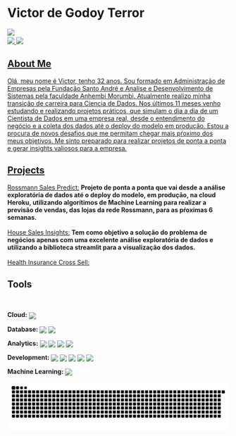 # Victor de Godoy Terror

<div>
  <a href="https://github.com/VictorTerror?tab=repositories">
    
  <img height="190em" src="https://github-readme-stats.vercel.app/api?username=victorterror&show_icons=true&include_all_commits=true&count_private=true"/>
</div>

<div>
  <a href="https://www.linkedin.com/in/victor-terror-828a9254/"><img src=https://img.shields.io/badge/LinkedIn-0077B5?style=for-the-badge&logo=linkedin&logoColor=white</a>
  <a href="mailto:victorterror21@gmail.com"><img src=https://img.shields.io/badge/Gmail-D14836?style=for-the-badge&logo=gmail&logoColor=white</a>                   
</div>

##

## About Me                                  

Olá, meu nome é Victor, tenho 32 anos. Sou formado em Administração de Empresas pela Fundação Santo André e Analise e Desenvolvimento de Sistemas pela faculdade Anhembi Morumbi. Atualmente realizo minha transição de carreira para Ciencia de Dados. Nos últimos 11 meses venho estudando e realizando projetos práticos, que simulam o dia a dia de um Cientista de Dados em uma empresa real, desde o entendimento do negócio e a coleta dos dados até o deploy do modelo em produção. Estou a procura de novos desafios que me permitam chegar mais pŕoximo dos meus objetivos. Me sinto preparado para realizar projetos de ponta a ponta e gerar insights valiosos para a empresa.
    
    
 ## Projects
<div>
  
<a href="https://github.com/VictorTerror/DataScience_Em_Producao">Rossmann Sales Predict:</a> **Projeto de ponta a ponta que vai desde a análise exploratória de dados até o deploy do modelo, em produção, na cloud Heroku, utilizando algorítimos de Machine Learning para realizar a previsão de vendas, das lojas da rede Rossmann, para as pŕoximas 6 semanas.**</br>
    </br>
<a href="https://github.com/VictorTerror/House_Sales_Insights">House Sales Insights:</a> **Tem como objetivo a solução do problema de negócios apenas com  uma excelente análise exploratória de dados e utilizando a biblioteca streamlit para a visualização dos dados.**</br>
  </br>
<a href="https://github.com/VictorTerror/Health_Insurance_Cross_Sell">Health Insurance Cross Sell:</a></br>
   
</div>
  
  
## Tools
<div style="display": inline_block"><br>
    
 **Cloud:**     <img align="center" src="https://img.shields.io/badge/Heroku-430098?style=for-the-badge&logo=heroku&logoColor=white">
    
    
 **Database:**  <img align="center" src="https://img.shields.io/badge/SQLite-07405E?style=for-the-badge&logo=sqlite&logoColor=white">
                <img align="center" src="https://img.shields.io/badge/PostgreSQL-316192?style=for-the-badge&logo=postgresql&logoColor=white">
            
    
 **Analytics:** <img align="center" src="https://img.shields.io/badge/Python-14354C?style=for-the-badge&logo=python&logoColor=white">
                <img align="center" src="https://img.shields.io/badge/pandas-%23150458.svg?style=for-the-badge&logo=pandas&logoColor=white">
                <img align="center" src="https://img.shields.io/badge/numpy-%23013243.svg?style=for-the-badge&logo=numpy&logoColor=white">
                <img align="center" src="https://img.shields.io/badge/Plotly-%233F4F75.svg?style=for-the-badge&logo=plotly&logoColor=white">
    
    
 **Development:** <img align="center" src="https://img.shields.io/badge/git-%23F05033.svg?style=for-the-badge&logo=git&logoColor=white">
                  <img align="center" src="https://img.shields.io/badge/GitHub-100000?style=for-the-badge&logo=github&logoColor=white">
                  <img align="center" src="https://img.shields.io/badge/Ubuntu-E95420?style=for-the-badge&logo=ubuntu&logoColor=white">
                  <img align="center" src="https://img.shields.io/badge/Linux-FCC624?style=for-the-badge&logo=linux&logoColor=black">
                  <img align="center" src="https://img.shields.io/badge/jupyter-%23FA0F00.svg?style=for-the-badge&logo=jupyter&logoColor=white">
    
    
 **Machine Learning:** <img align="center" src="https://img.shields.io/badge/scikit--learn-%23F7931E.svg?style=for-the-badge&logo=scikit-learn&logoColor=white">
    
    
     
    
![Snake anamation](https://github.com/VictorTerror/victorterror/blob/output/github-contribution-grid-snake.svg)
